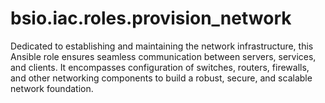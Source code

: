 # bsio.iac.roles.provision_network
Dedicated to establishing and maintaining the network infrastructure, this Ansible role ensures seamless communication between servers, services, and clients. It encompasses configuration of switches, routers, firewalls, and other networking components to build a robust, secure, and scalable network foundation.
